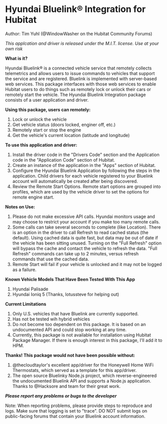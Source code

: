 # Hyundai Bluelink® Integration for Hubitat

Author: Tim Yuhl (@WindowWasher on the Hubitat Community Forums)

_This applcation and driver is released under the M.I.T. license. Use at your own risk_

**What is it?**

Hyundai Bluelink® is a connected vehicle service that remotely collects telemetrics and allows users to issue commands to vehicles that support the service and are registered. Bluelink is implemented with server-based web services.  This package interfaces with those web services to enable Hubitat users to do things such as remotely lock or unlock their cars or remotely start the vehicle. The Hyundai Bluelink Integration package consists of a user  application and driver.

**Using this package, users can remotely:**

1. Lock or unlock the vehicle
2. Get vehicle status (doors locked, enginer off, etc.)
3. Remotely start or stop the engine
4. Get the vehicle's current location (latitude and longitude)

**To use this application and driver:**

1. Install the driver code in the "Drivers Code" section and the Application code in the "Application Code" section of Hubitat.
2. Create an instance of the application in the "Apps" section of Hubitat.
3. Configure the Hyundai Bluelink Application by following the steps
 in the application. Child drivers for each vehicle registered to your Bluelink account will automatically be created after being discovered.
4. Review the Remote Start Options. Remote start options are grouped into profiles, which are used by the vehicle driver to set the options for remote engine start.

**Notes on Use:**

1. Please do not make excessive API calls. Hyundai monitors usage and may choose to restrict your account if you make too many remote calls.
2. Some calls can take several secornds to complete (like Location). There is an option in the driver to call Refresh to read cached status (the default). Using cached data is quite fast, but data may be out of date if the vehicle has been sitting unused. Turning on the "Full Refresh" option will bypass the cache and contact the vehicle to refresh the data. "Full Refresh" commands can take up to 2 minutes, versus refresh commands that use the cached data.
3. Remote Start will fail if your vehicle is unlocked and it may not be logged as a failure.

**Known Vehicle Models That Have Been Tested With This App**

1. Hyundai Palisade
2. Hyundai Ioniq 5 (Thanks, lotussteve for helping out)

**Current Limitations**

1. Only U.S. vehicles that have Bluelink are currently supported.
2. Has not be tested wih hybrid vehicles
3. Do not become too dependent on this package. It is based on an undocumented API and could stop working at any time.
4. Currently, this package is not available for installation using Hubitat Package Manager. If there is enough interest in this package, I'll add it to HPM.

**Thanks! This package would not have been possible without:**

1. @thecloudtaylor's excellent app/driver for the Honeywell Home WiFi Thermostats, which served as a template for this app/driver.
2. The open source Bluelinky Node.js project, which reverse-engineered the undocumented Bluelink API and supports a Node.js application. Thanks to @Hacksore and team for their great work.

**_Please report any problems or bugs to the developer_**

Note: When reporting problems, please provide steps to reproduce and logs. Make sure that logging is set to "trace". DO NOT submit logs on public-facing forums that contain your Bluelink account information.

